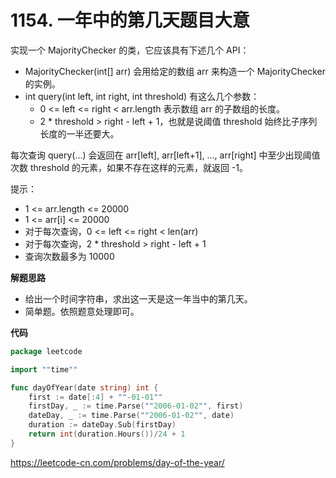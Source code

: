 # 1154. 一年中的第几天**题目大意**

实现一个 MajorityChecker 的类，它应该具有下述几个 API：

- MajorityChecker(int[] arr) 会用给定的数组 arr 来构造一个 MajorityChecker 的实例。
- int query(int left, int right, int threshold) 有这么几个参数：
  - 0 <= left <= right < arr.length 表示数组 arr 的子数组的长度。
  - 2 * threshold > right - left + 1，也就是说阈值 threshold 始终比子序列长度的一半还要大。

每次查询 query(…) 会返回在 arr[left], arr[left+1], …, arr[right] 中至少出现阈值次数 threshold 的元素，如果不存在这样的元素，就返回 -1。

提示：

- 1 <= arr.length <= 20000
- 1 <= arr[i] <= 20000
- 对于每次查询，0 <= left <= right < len(arr)
- 对于每次查询，2 * threshold > right - left + 1
- 查询次数最多为 10000

**解题思路**

- 给出一个时间字符串，求出这一天是这一年当中的第几天。
- 简单题。依照题意处理即可。

**代码**

```go
package leetcode

import ""time""

func dayOfYear(date string) int {
	first := date[:4] + ""-01-01""
	firstDay, _ := time.Parse(""2006-01-02"", first)
	dateDay, _ := time.Parse(""2006-01-02"", date)
	duration := dateDay.Sub(firstDay)
	return int(duration.Hours())/24 + 1
}
```

https://leetcode-cn.com/problems/day-of-the-year/
